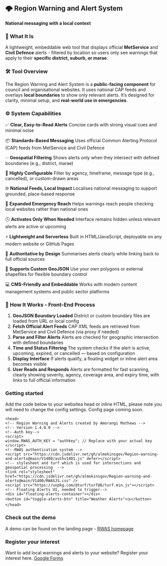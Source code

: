 🌩️ Region Warning and Alert System
-----------------------------------

**National messaging with a local context**

### 🚁 What It Is

A lightweight, embeddable web tool that displays official **MetService** and **Civil Defence** alerts - filtered by location so users only see warnings that apply to their 
**specific district, suburb, or marae**.

### 🛠️ Tool Overview

The Region Warning and Alert System is a **public-facing component** for council and organisational websites. It uses national CAP feeds and overlays **local boundaries** to show only relevant alerts. It’s designed for clarity, minimal setup, and **real-world use in emergencies**.

### ⚙️ System Capabilities

✅ **Clear, Easy-to-Read Alerts** Concise cards with strong visual cues and minimal noise

📦 **Standards-Based Messaging** Uses official Common Alerting Protocol (CAP) feeds from MetService and Civil Defence

🖘 **Geospatial Filtering** Shows alerts only when they intersect with defined boundaries (e.g., district, marae)

🧽 **Highly Configurable** Filter by agency, timeframe, message type (e.g., cancelled), or custom-drawn areas

🌐 **National Feeds, Local Impact** Localises national messaging to support grounded, place-based response

👥 **Expanded Emergency Reach** Helps warnings reach people checking local websites rather than national ones

🕒 **Activates Only When Needed** Interface remains hidden unless relevant alerts are active or upcoming

⚡ **Lightweight and Serverless** Built in HTML/JavaScript, deployable on any modern website or GitHub Pages

🔗 **Authoritative by Design** Summarises alerts clearly while linking back to full official sources

🔄 **Supports Custom GeoJSON** Use your own polygons or external shapefiles for flexible boundary control

💻 **CMS-Friendly and Embeddable** Works with modern content management systems and public sector platforms

### 🔄 How It Works - Front-End Process

1.  **GeoJSON Boundary Loaded** District or custom boundary files are loaded from URL or local config
2.  **Fetch Official Alert Feeds** CAP XML feeds are retrieved from MetService and Civil Defence (via proxy if needed)
3.  **Parse and Filter Alerts** Alerts are checked for geographic intersection with defined boundaries
4.  **Time and Status Filtering** The system checks if the alert is active, upcoming, expired, or cancelled — based on configuration
5.  **Display Interface** If alerts qualify, a floating widget or inline alert area becomes visible 
6.  **User Reads and Responds** Alerts are formatted for fast scanning, clearly showing severity, agency, coverage area, and expiry time, with links to full official information

### Getting started
Add the code below to your websitea head or inline HTML, please note you will need to change the config settings. 
Config page coming soon.
```
<head>
<!-- Region Warning and Alerts created by Amorangi Mathews -->
<!-- Version 1.4.0.0 -->
<!--Auth key-->
<script>
window.RWAS_AUTH_KEY = "authkey"; // Replace with your actual key
</script>
<!--RWAS authentication system -->
<script src="https://cdn.jsdelivr.net/gh/almokinsgov/Region-warning-and-alerts@main/V1400/authv1401.js" defer></script>
<!-- stylesheet and turf which is used for intersections and geospatial processing  -->
<link rel="stylesheet" href="https://cdn.jsdelivr.net/gh/almokinsgov/Region-warning-and-alerts@main/V1400/RWASJS.css" />
<script src="https://unpkg.com/@turf/turf@6/turf.min.js"></script>
<!-- Floating Alerts UI, needed to trigger-->
<div id="floating-alerts-container"></div>
<button id="toggle-alerts-btn" title="Weather Alerts">⛈️</button>
</head>
```
### Check out the demo
A demo can be found on the landing page - [RWAS homepage](https://almokinsgov.github.io/Region-warning-and-alerts/)

### Register your interest
Want to add local warnings and alerts to your website? Register your interest here. [Google Forms](https://forms.gle/wP68BVjsRVyvMVZi9)
